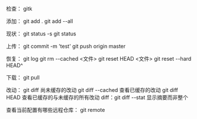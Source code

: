 检查：
gitk

添加：
git add .
git add --all

现状：
git status -s
git status

上传：
git commit -m 'test'
git push origin master

恢复：
git log
git rm --cached <文件>
git reset HEAD <文件>
git reset --hard HEAD^

下载：
git pull

改动：
git diff                尚未缓存的改动
git diff --cached       查看已缓存的改动
git diff HEAD           查看已缓存的与未缓存的所有改动
diff：git diff --stat   显示摘要而非整个

查看当前配置有哪些远程仓库：
git remote
